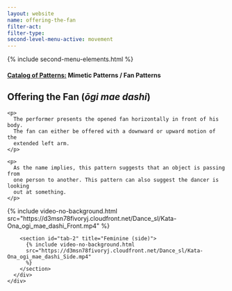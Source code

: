 ```yaml
---
layout: website
name: offering-the-fan
filter-act:
filter-type:
second-level-menu-active: movement
---
```


{% include second-menu-elements.html %}

<main class="page-content">
  <div class="text-container">
    <h4>
      <a href="/movement/">Catalog of Patterns:</a> Mimetic Patterns / Fan
      Patterns
    </h4>
    <h2>Offering the Fan (<em>ōgi mae dashi</em>)</h2>

    <p>
      The performer presents the opened fan horizontally in front of his body.
      The fan can either be offered with a downward or upward motion of the
      extended left arm.
    </p>

    <p>
      As the name implies, this pattern suggests that an object is passing from
      one person to another. This pattern can also suggest the dancer is looking
      out at something.
    </p>
  </div>

  <div class="tabs-container">
    <div class="tabs-container__links">
      <div class="wrapper">
        <div id="tabs"></div>
      </div>
    </div>
    <div class="tabs-container__content">
      <div class="wrapper">
        <section id="tab-1" title="Feminine (front)">
          {% include video-no-background.html
          src="https://d3msn78fivoryj.cloudfront.net/Dance_sl/Kata-Ona_ogi_mae_dashi_Front.mp4"
          %}
        </section>

        <section id="tab-2" title="Feminine (side)">
          {% include video-no-background.html
          src="https://d3msn78fivoryj.cloudfront.net/Dance_sl/Kata-Ona_ogi_mae_dashi_Side.mp4"
          %}
        </section>
      </div>
    </div>
  </div>
</main>
